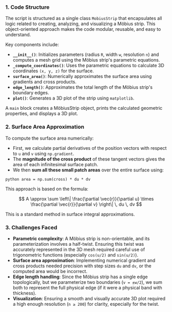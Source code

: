 ### 1. **Code Structure** 

The script is structured as a single class `MobiusStrip` that encapsulates all logic related to creating, analyzing, and visualizing a Möbius strip. This object-oriented approach makes the code modular, reusable, and easy to understand.

Key components include: 

* **`__init__()`**: Initializes parameters (radius `R`, width `w`, resolution `n`) and computes a mesh grid using the Möbius strip's parametric equations.
* **`_compute_coordinates()`**: Uses the parametric equations to calculate 3D coordinates `(x, y, z)` for the surface.
* **`surface_area()`**: Numerically approximates the surface area using gradients and cross products.
* **`edge_length()`**: Approximates the total length of the Möbius strip's boundary edges.
* **`plot()`**: Generates a 3D plot of the strip using `matplotlib`.

A `main` block creates a MöbiusStrip object, prints the calculated geometric properties, and displays a 3D plot.



### 2. **Surface Area Approximation**

To compute the surface area numerically:

* First, we calculate partial derivatives of the position vectors with respect to `u` and `v` using `np.gradient`.
* The **magnitude of the cross product** of these tangent vectors gives the area of each infinitesimal surface patch.
* We then **sum all these small patch areas** over the entire surface using:

```python area = np.sum(cross) * du * dv ```

This approach is based on the formula:

$$
A \approx \sum \left\| \frac{\partial \vec{r}}{\partial u} \times \frac{\partial \vec{r}}{\partial v} \right\| \, du \, dv
$$

This is a standard method in surface integral approximations.



### 3. **Challenges Faced**

* **Parametric complexity**: A Möbius strip is non-orientable, and its parameterization involves a half-twist. Ensuring this twist was accurately represented in the 3D mesh required careful use of trigonometric functions (especially `cos(u/2)` and `sin(u/2)`).
* **Surface area approximation**: Implementing numerical gradient and cross products needed precision with step sizes `du` and `dv`, or the computed area would be incorrect.
* **Edge length handling**: Since the Möbius strip has a single edge topologically, but we parameterize two boundaries (`v = ±w/2`), we sum both to represent the full physical edge (if it were a physical band with thickness).
* **Visualization**: Ensuring a smooth and visually accurate 3D plot required a high enough resolution (`n ≥ 200`) for clarity, especially for the twist.


